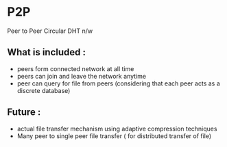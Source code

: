 # P2P
Peer to Peer Circular DHT n/w

## What is included :
- peers form connected network at all time
- peers can join and leave the network anytime
- peer can query for file from  peers (considering that each peer acts as a discrete database)

## Future :
- actual file transfer mechanism using adaptive compression techniques
- Many peer to single peer file transfer ( for distributed transfer of file)
